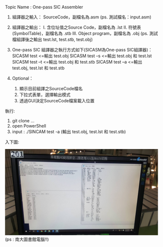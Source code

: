 Topic Name : One-pass SIC Assembler

1. 組譯器之輸入： 
    SourceCode，副檔名為.asm 
    (ps. 測試檔名：input.asm) 

2. 組譯器之輸出： 
    I. 含位址值之Source Code，副檔名為 .lst 
    II. 符號表(SymbolTable)，副檔名為 .stb 
    III. Object program，副檔名為 .obj 
    (ps. 測試檔組譯後之輸出 test.lst, test.stb, test.obj) 

3. One-pass SIC 組譯器之執行方式如下(SICASM為One-pass SIC組譯器)： 
    SICASM test     <=輸出 test.obj 
    SICASM test –s  <=輸出 test.obj 和 test.lst 
    SICASM test –t  <=輸出 test.obj 和 test.stb 
    SICASM test –a  <=輸出 test.obj, test.lst 和 test.stb 
    
4. Optional： 
    1. 顯示目前組譯之SourceCode檔名 
    2. 下拉式表單，選擇輸出模式 
    3. 透過GUI決定SourceCode檔案載入位置 


執行:

1. git clone ...
2. open PowerShell
3. input : ./SINCAM test -a 
   (輸出 test.obj, test.lst 和 test.stb)

入下圖:

![alt text](output.jpg)
(ps : 南大圖書館電腦!!)